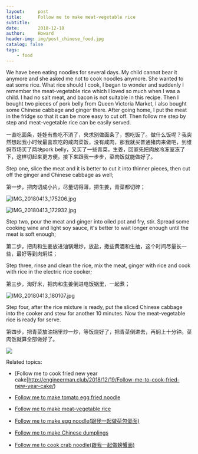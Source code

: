 ```yaml
---
layout:     post
title:      Follow me to make meat-vegetable rice
subtitle:   
date:       2018-12-18
author:     Howard
header-img: img/post_chinese_food.jpg
catalog: false
tags:
    - food
---
```


We have been eating noodles for several days. My child cannot bear it anymore and she asked me not to cook noodles anymore.  She wanted to eat some rice.  What rice should I cook, I began to wonder and suddenly I remember the meat-vegetable rice which I loved so much when I was a child.  I had no salt meat, and bacon is not suitable in this recipe. Then I bought two pieces of pork belly from Queen Victoria Market, I also bought some Chinese cabbage and ginger there.   After going home, I put the meat in the fridge so that it can be more easy to cut off. Then follow me step by step and meat-vegetable rice can be easily served.

一直吃面条，娃娃有些吃不消了，央求别做面条了，想吃饭了。做什么饭呢？我突然想起我小时候最喜欢吃的咸肉菜饭，没有咸肉，那我就买普通猪肉来做吧，到维妈市场买了两块pork belly，又买了一些青菜，生姜，回家先把肉放冷冻室冻了下，这样切起来更方便。接下来跟我一步步，菜肉饭就能做好了。



Step one, slice the meat and it is better to cut it into thinner pieces, then cut off the ginger and Chinese cabbage as well;

第一步，把肉切成小片，尽量切得薄，把生姜，青菜都切碎；

![IMG_20180413_175206.jpg](https://steemitimages.com/DQmXA6JPJEZnrDjqdcGdRjzMqSeBWvq5qFjJTPr7uopVdJa/IMG_20180413_175206.jpg)

![IMG_20180413_172932.jpg](https://steemitimages.com/DQmS5zPpEu52R66T66YpGXCZ7LpaxJgUseK7QXkB8GXNqeF/IMG_20180413_172932.jpg)



Step two, pour the meat and ginger into oiled pot and fry,  stir. Spread some cooking wine and light soy sauce, it's better to wait longer enough until the meat is soft enough;

第二步，把肉和生姜放进油锅爆炒，放盐，撒些黄酒和生抽，这个时间尽量长一些，最好等到肉焖烂；



Step three, rinse and clean the rice, mix the meat, ginger with rice and cook with rice in the electric rice cooker;

第三步，淘好米，把肉和生姜倒进电饭锅里，一起煮；

![IMG_20180413_180107.jpg](https://steemitimages.com/DQmSaUNreetfu9Rwsgur2K8YT7cFtiyoVHHev1QH6BMQUCm/IMG_20180413_180107.jpg)





Step four, after the rice mixture is ready, put the sliced Chinese cabbage into the cooker and stew for another 10 minutes.  Now the meat-vegetable rice is ready for serve.

第四步，把青菜放油锅里炒一炒，等饭烧好了，把青菜倒进去，再焖上十分钟。菜肉饭就算全部做好了。

![](https://steemitimages.com/DQmYcaf2r6uxYGz7sVDHMXkQcBJg62YQhCmiYCHJaLzZCui/image.png)




Related topics:


- [Follow me to cook fried new year cake]http://engineerman.club/2018/12/19/Follow-me-to-cook-fried-new-year-cake/)

- [Follow me to make tomato egg fried noodle](http://engineerman.club/2018/12/18/Follow-me-to-make-tomato-egg-fried-noodle/)

- [Follow me to make meat-vegetable rice](http://engineerman.club/2018/12/18/Follow-me-to-make-meat-vegetable-rice/)

- [Follow me to make egg noodle(跟我一起做荷包蛋面)](http://engineerman.club/2018/12/18/Follow-me-to-make-egg-noodle(%E8%B7%9F%E6%88%91%E4%B8%80%E8%B5%B7%E5%81%9A%E8%8D%B7%E5%8C%85%E8%9B%8B%E9%9D%A2)/)

- [Follow me to make Chinese dumplings](http://engineerman.club/2018/12/18/Follow-me-to-make-Chinese-dumplings/)

- [Follow me to cook crab noodle(跟我一起做螃蟹面)](http://engineerman.club/2018/12/18/Follow-me-to-cook-crab-noodle(%E8%B7%9F%E6%88%91%E4%B8%80%E8%B5%B7%E5%81%9A%E8%9E%83%E8%9F%B9%E9%9D%A2)/)
